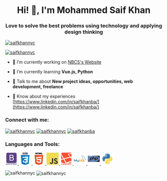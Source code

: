 <h1 align="center">Hi! 👋, I'm Mohammed Saif Khan</h1>
<h3 align="center">Love to solve the best problems using technology and applying design thinking</h3>

<p align="left"> <a href="https://github.com/ryo-ma/github-profile-trophy"><img src="https://github-profile-trophy.vercel.app/?username=saifkhannyc" alt="saifkhannyc" /></a> </p>

<p align="left"> <a href="https://twitter.com/saifkhannyc" target="blank"><img src="https://img.shields.io/twitter/follow/saifkhannyc?logo=twitter&style=for-the-badge" alt="saifkhannyc" /></a> </p>

- 🔭 I’m currently working on [NBCS's Website](https://nbcsny.org/)

- 🌱 I’m currently learning **Vue.js, Python**

- 💬 Talk to me about **New project ideas, opportunities, web development, freelance**

- 📄 Know about my experiences [https://www.linkedin.com/in/saifkhanba/](https://www.linkedin.com/in/saifkhanba/)

<h3 align="left">Connect with me:</h3>
<p align="left">
<a href="https://codepen.io/saifkhannyc" target="blank"><img align="center" src="https://raw.githubusercontent.com/rahuldkjain/github-profile-readme-generator/master/src/images/icons/Social/codepen.svg" alt="saifkhannyc" height="30" width="40" /></a>
<a href="https://twitter.com/saifkhannyc" target="blank"><img align="center" src="https://raw.githubusercontent.com/rahuldkjain/github-profile-readme-generator/master/src/images/icons/Social/twitter.svg" alt="saifkhannyc" height="30" width="40" /></a>
<a href="https://linkedin.com/in/saifkhanba" target="blank"><img align="center" src="https://raw.githubusercontent.com/rahuldkjain/github-profile-readme-generator/master/src/images/icons/Social/linked-in-alt.svg" alt="saifkhanba" height="30" width="40" /></a>
</p>

<h3 align="left">Languages and Tools:</h3>
<p align="left"> <a href="https://getbootstrap.com" target="_blank"> <img src="https://raw.githubusercontent.com/devicons/devicon/master/icons/bootstrap/bootstrap-plain-wordmark.svg" alt="bootstrap" width="40" height="40"/> </a> <a href="https://www.w3schools.com/css/" target="_blank"> <img src="https://raw.githubusercontent.com/devicons/devicon/master/icons/css3/css3-original-wordmark.svg" alt="css3" width="40" height="40"/> </a> <a href="https://www.w3.org/html/" target="_blank"> <img src="https://raw.githubusercontent.com/devicons/devicon/master/icons/html5/html5-original-wordmark.svg" alt="html5" width="40" height="40"/> </a> <a href="https://developer.mozilla.org/en-US/docs/Web/JavaScript" target="_blank"> <img src="https://raw.githubusercontent.com/devicons/devicon/master/icons/javascript/javascript-original.svg" alt="javascript" width="40" height="40"/> </a> <a href="https://laravel.com/" target="_blank"> <img src="https://raw.githubusercontent.com/devicons/devicon/master/icons/laravel/laravel-plain-wordmark.svg" alt="laravel" width="40" height="40"/> </a> <a href="https://www.mysql.com/" target="_blank"> <img src="https://raw.githubusercontent.com/devicons/devicon/master/icons/mysql/mysql-original-wordmark.svg" alt="mysql" width="40" height="40"/> </a> <a href="https://www.php.net" target="_blank"> <img src="https://raw.githubusercontent.com/devicons/devicon/master/icons/php/php-original.svg" alt="php" width="40" height="40"/> </a> <a href="https://www.python.org" target="_blank"> <img src="https://raw.githubusercontent.com/devicons/devicon/master/icons/python/python-original.svg" alt="python" width="40" height="40"/> </a> </p>

<p><img align="left" src="https://github-readme-stats.vercel.app/api/top-langs?username=saifkhannyc&show_icons=true&locale=en&layout=compact" alt="saifkhannyc" /></p>

<p>&nbsp;<img align="center" src="https://github-readme-stats.vercel.app/api?username=saifkhannyc&show_icons=true&locale=en" alt="saifkhannyc" /></p>
